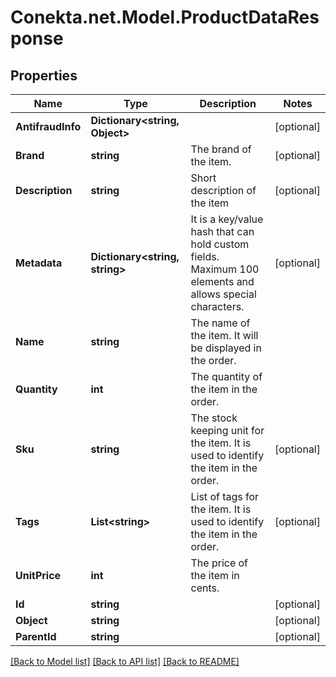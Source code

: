 # Conekta.net.Model.ProductDataResponse

## Properties

Name | Type | Description | Notes
------------ | ------------- | ------------- | -------------
**AntifraudInfo** | **Dictionary&lt;string, Object&gt;** |  | [optional] 
**Brand** | **string** | The brand of the item. | [optional] 
**Description** | **string** | Short description of the item | [optional] 
**Metadata** | **Dictionary&lt;string, string&gt;** | It is a key/value hash that can hold custom fields. Maximum 100 elements and allows special characters. | [optional] 
**Name** | **string** | The name of the item. It will be displayed in the order. | 
**Quantity** | **int** | The quantity of the item in the order. | 
**Sku** | **string** | The stock keeping unit for the item. It is used to identify the item in the order. | [optional] 
**Tags** | **List&lt;string&gt;** | List of tags for the item. It is used to identify the item in the order. | [optional] 
**UnitPrice** | **int** | The price of the item in cents. | 
**Id** | **string** |  | [optional] 
**Object** | **string** |  | [optional] 
**ParentId** | **string** |  | [optional] 

[[Back to Model list]](../README.md#documentation-for-models) [[Back to API list]](../README.md#documentation-for-api-endpoints) [[Back to README]](../README.md)

